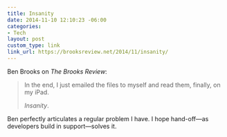 ```yaml
---
title: Insanity
date: 2014-11-10 12:10:23 -06:00
categories:
- Tech
layout: post
custom_type: link
link_url: https://brooksreview.net/2014/11/insanity/
---
```


Ben Brooks on *The Brooks Review*:

> In the end, I just emailed the files to myself and read them, finally, on my iPad.
>
> *Insanity*.

Ben perfectly articulates a regular problem I have. I hope hand-off—as developers build in support—solves it.
